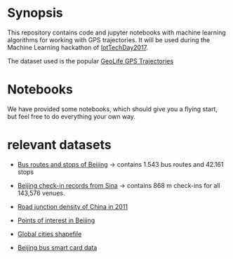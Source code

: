 # Synopsis

This repository contains code and jupyter notebooks with machine learning algorithms for working with GPS trajectories. It will be used during the Machine Learning hackathon of [IotTechDay2017](http://iottechday.nl/sessions/machine-learning-hackathon-2/).

The dataset used is the popular [GeoLife GPS Trajectories](https://www.microsoft.com/en-us/download/details.aspx?id=52367) 

# Notebooks 
We have provided some notebooks, which should give you a flying start, but feel free to do everything your own way. 

# relevant datasets
+ [Bus routes and stops of Beijing](https://www.dropbox.com/s/ryk0197wnr145rv/DT18.rar) -> contains 1.543 bus routes and 42.161 stops 

+ [Beijing check-in records from Sina](https://www.beijingcitylab.com/app/download/10965785399/DT24.zip?t=1460518522) -> contains 868 m check-ins for all 143,576 venues.

+ [Road junction density of China in 2011](https://www.dropbox.com/s/eppkm3p1jfyx6ae/DT21.zip)

+ [Points of interest in Beijing](http://www.datatang.com/data/44484)

+ [Global cities shapefile](http://download.bbbike.org/osm/bbbike/)

+ [Beijing bus smart card data](http://www.datatang.com/data/42120)